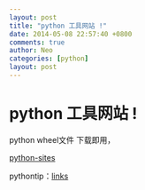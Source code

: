 ```yaml
---
layout: post
title: "python 工具网站 !"
date: 2014-05-08 22:57:40 +0800
comments: true
author: Neo
categories: [python]
layout: post
---
```


python 工具网站 !
=================
python wheel文件 下载即用，

[python-sites](http://www.lfd.uci.edu/~gohlke/pythonlibs/)

pythontip：[links](http://pythontip.sinaapp.com/)

